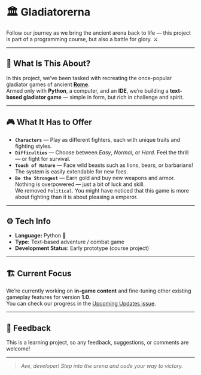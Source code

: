 # 🏛️ Gladiatorerna  

Follow our journey as we bring the ancient arena back to life — this project is part of a programming course, but also a battle for glory. ⚔️  

---

## 🧠 What Is This About?  

In this project, we’ve been tasked with recreating the once-popular gladiator games of ancient [**Rome**](https://sv.wikipedia.org/wiki/Rome).  
Armed only with **Python**, a computer, and an **IDE**, we’re building a **text-based gladiator game** — simple in form, but rich in challenge and spirit.  

---

## 🎮 What It Has to Offer  

- **`Characters`** — Play as different fighters, each with unique traits and fighting styles.  
- **`Difficulties`** — Choose between *Easy*, *Normal*, or *Hard*. Feel the thrill — or fight for survival.  
- **`Touch of Nature`** — Face wild beasts such as lions, bears, or barbarians! The system is easily extendable for new foes.   
- **`Be the Strongest`** — Earn gold and buy new weapons and armor. Nothing is overpowered — just a bit of luck and skill.  
We removed `Political`. You might have noticed that this game is more about fighting than it is about pleasing a emperor.

---

## ⚙️ Tech Info  

- **Language:** Python 🐍  
- **Type:** Text-based adventure / combat game  
- **Development Status:** Early prototype (course project)  

---

## 🏗️ Current Focus  

We’re currently working on **in-game content** and fine-tuning other existing gameplay features for version **1.0**.  
You can check our progress in the [Upcoming Updates issue](https://github.com/neoostlundzetterberg-svg/Gladiatorerna/issues/1).

---

## 💬 Feedback  

This is a learning project, so any feedback, suggestions, or comments are welcome!  

---

> *Ave, developer! Step into the arena and code your way to victory.*  
